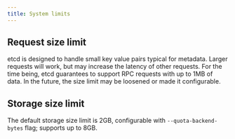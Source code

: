```yaml
---
title: System limits
---
```


## Request size limit

etcd is designed to handle small key value pairs typical for metadata. Larger requests will work, but may increase the latency of other requests. For the time being, etcd guarantees to support RPC requests with up to 1MB of data. In the future, the size limit may be loosened or made it configurable.

## Storage size limit

The default storage size limit is 2GB, configurable with `--quota-backend-bytes` flag; supports up to 8GB.

